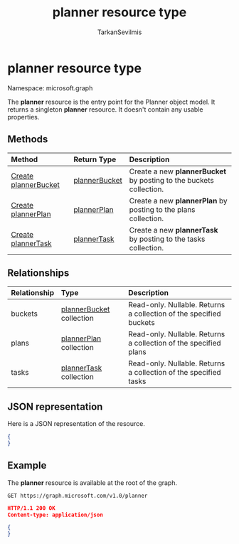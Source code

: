 ﻿---
title: "planner resource type"
description: "The **planner** resource is the entry point for the Planner object model. It returns a singleton **planner** resource.  It doesn't contain any usable properties."
localization_priority: Normal
author: "TarkanSevilmis"
ms.prod: "planner"
doc_type: resourcePageType
---

# planner resource type

Namespace: microsoft.graph

The **planner** resource is the entry point for the Planner object model. It returns a singleton **planner** resource.  It doesn't contain any usable properties.

## Methods

| Method                                                 | Return Type                       | Description                                                          |
| :----------------------------------------------------- | :-------------------------------- | :------------------------------------------------------------------- |
| [Create plannerBucket](../api/planner-post-buckets.md) | [plannerBucket](plannerbucket.md) | Create a new **plannerBucket** by posting to the buckets collection. |
| [Create plannerPlan](../api/planner-post-plans.md)     | [plannerPlan](plannerplan.md)     | Create a new **plannerPlan** by posting to the plans collection.     |
| [Create plannerTask](../api/planner-post-tasks.md)     | [plannerTask](plannertask.md)     | Create a new **plannerTask** by posting to the tasks collection.     |

## Relationships

| Relationship | Type                                         | Description                                                        |
| :----------- | :------------------------------------------- | :----------------------------------------------------------------- |
| buckets      | [plannerBucket](plannerbucket.md) collection | Read-only. Nullable. Returns a collection of the specified buckets |
| plans        | [plannerPlan](plannerplan.md) collection     | Read-only. Nullable. Returns a collection of the specified plans   |
| tasks        | [plannerTask](plannertask.md) collection     | Read-only. Nullable. Returns a collection of the specified tasks   |

## JSON representation

Here is a JSON representation of the resource.

<!-- {
  "blockType": "resource",
  "baseType": "microsoft.graph.entity",
  "@odata.type": "microsoft.graph.planner"
}-->

```json
{
}
```

## Example

The **planner** resource is available at the root of the graph.

<!--{
  "blockType": "request"
}-->

```http
GET https://graph.microsoft.com/v1.0/planner
```

<!--{
  "blockType": "response",
  "truncated": true,
  "@odata.type": "microsoft.graph.planner"
}-->

```json
HTTP/1.1 200 OK
Content-type: application/json

{
}
```

<!-- uuid: 8fcb5dbc-d5aa-4681-8e31-b001d5168d79
2015-10-25 14:57:30 UTC -->

<!-- {
  "type": "#page.annotation",
  "description": "planner resource",
  "keywords": "",
  "section": "documentation",
  "tocPath": ""
}-->
